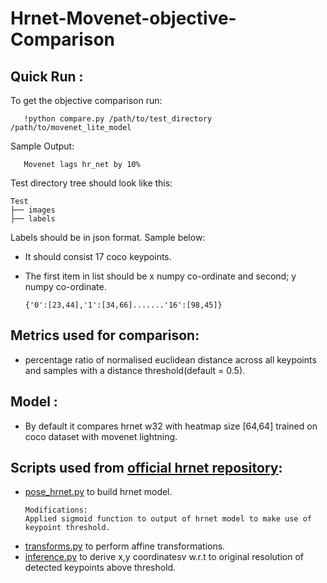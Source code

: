 # Hrnet-Movenet-objective-Comparison
## Quick Run :
To get the objective comparison run:
```
   !python compare.py /path/to/test_directory /path/to/movenet_lite_model
   ```
Sample Output:
```
   Movenet lags hr_net by 10%
   ```
Test directory tree should look like this:

   ```
  Test 
   ├── images
   ├── labels
  
   ```
Labels should be in json format. Sample below:
- It should consist 17 coco keypoints.
- The first item in list should be x numpy co-ordinate and second; y numpy co-ordinate.

  ```
  {'0':[23,44],'1':[34,66].......'16':[98,45]}
   ```
## Metrics used for comparison:
- percentage ratio of normalised euclidean distance across all keypoints and samples with a distance threshold(default = 0.5).
## Model :
- By default it compares hrnet w32 with heatmap size [64,64] trained on coco dataset with movenet lightning. 
## Scripts used from [official hrnet repository](https://github.com/leoxiaobin/deep-high-resolution-net.pytorch):
- [pose_hrnet.py](https://github.com/leoxiaobin/deep-high-resolution-net.pytorch/lib/models/pose_hrnet.py) to build hrnet model.
  ```
  Modifications:
  Applied sigmoid function to output of hrnet model to make use of keypoint threshold.
  ```
- [transforms.py](https://github.com/leoxiaobin/deep-high-resolution-net.pytorch/lib/utils/transforms.py) to perform affine transformations.
- [inference.py](https://github.com/leoxiaobin/deep-high-resolution-net.pytorch/lib/core/inference.py) to derive x,y coordinatesv w.r.t to original resolution of detected keypoints above threshold.
